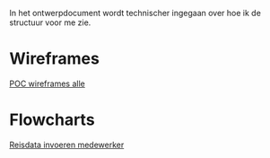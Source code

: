 In het ontwerpdocument wordt technischer ingegaan over hoe ik de structuur voor me zie.

# Wireframes

[POC wireframes alle](https://www.figma.com/file/ovAVWNv8JU3mMJgD2DfDhS/Wireframing-KPN?node-id=0%3A1&t=eUT9jZocTStnWTyb-1)

# Flowcharts

[Reisdata invoeren medewerker](https://www.figma.com/file/7YJytzJUHx5pA2wS9QjfVo/Reisdata-invoeren-flowchart?node-id=0%3A1&t=HJ2SngZ8KyeSLUWX-1)

